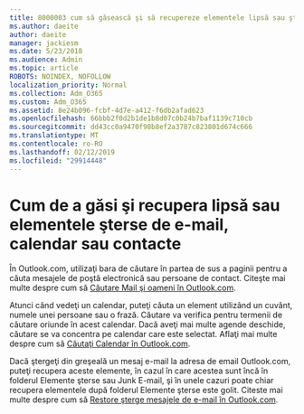 ```yaml
---
title: 8000003 cum să găsească şi să recupereze elementele lipsă sau şterse e-mail, calendar sau contacte
ms.author: daeite
author: daeite
manager: jackiesm
ms.date: 5/23/2018
ms.audience: Admin
ms.topic: article
ROBOTS: NOINDEX, NOFOLLOW
localization_priority: Normal
ms.collection: Adm_O365
ms.custom: Adm_O365
ms.assetid: 8e24b096-fcbf-4d7e-a412-f6db2afad623
ms.openlocfilehash: 66bbb2f0d2b1de1b8d07c0b24b7baf1139c710cb
ms.sourcegitcommit: dd43cc0a9470f98b8ef2a3787c823801d674c666
ms.translationtype: MT
ms.contentlocale: ro-RO
ms.lasthandoff: 02/12/2019
ms.locfileid: "29914448"
---
```

# <a name="how-to-find-and-recover-missing-or-deleted-email-calendar-or-contacts-items"></a>Cum de a găsi şi recupera lipsă sau elementele şterse de e-mail, calendar sau contacte

În Outlook.com, utilizaţi bara de căutare în partea de sus a paginii pentru a căuta mesajele de poştă electronică sau persoane de contact. Citeşte mai multe despre cum să [Căutare Mail şi oameni în Outlook.com](https://support.office.com/article/88108edf-028e-4306-b87e-7400bbb40aa7).
  
Atunci când vedeţi un calendar, puteţi căuta un element utilizând un cuvânt, numele unei persoane sau o frază. Căutare va verifica pentru termenii de căutare oriunde în acest calendar. Dacă aveţi mai multe agende deschide, căutare se va concentra pe calendar care este selectat. Aflaţi mai multe despre cum să [Căutaţi Calendar în Outlook.com](https://support.office.com/article/5bc05289-c84c-4849-95a8-7eac05ed478a).
  
Dacă ştergeţi din greşeală un mesaj e-mail la adresa de email Outlook.com, puteţi recupera aceste elemente, în cazul în care acestea sunt încă în folderul Elemente şterse sau Junk E-mail, şi în unele cazuri poate chiar recupera elementele după folderul Elemente şterse este golit. Citeste mai multe despre cum să [Restore şterge mesajele de e-mail în Outlook.com](https://support.office.com/article/cf06ab1b-ae0b-418c-a4d9-4e895f83ed50).
  


